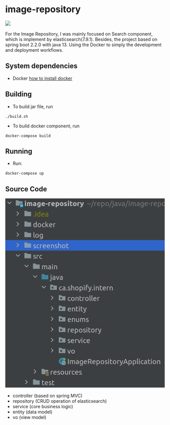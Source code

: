 # image-repository

![](./screenshot/index.png)

For the Image Repository, I was mainly focused on Search component, which is implement by elasticsearch(7.9.1).
Besides, the project based on spring boot 2.2.0 with java 13. Using the Docker to simply the development and deployment workflows.

## System dependencies
- Docker [how to install docker](https://docs.docker.com/engine/installation/)

## Building
- To build jar file, run
```
./build.sh
```
- To build docker component, run
```
docker-compose build
```

## Running
- Run:
```
docker-compose up
```

## Source Code
![](./screenshot/code.png)<!-- .element height="50%" width="50%" -->

- controller (based on spring MVC) 
- repository (CRUD operation of elasticsearch)
- service (core business logic)
- entity (data model)
- vo (view model)